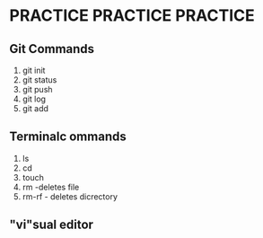 # PRACTICE PRACTICE PRACTICE

## Git Commands
1. git init
1. git status
1. git push
1. git log
1. git add

## Terminalc ommands 
1. ls
1. cd
1. touch
1. rm -deletes file
1. rm-rf - deletes dicrectory

## "vi"sual editor
